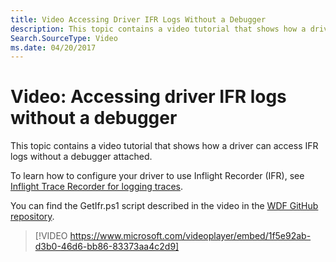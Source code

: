 ```yaml
---
title: Video Accessing Driver IFR Logs Without a Debugger
description: This topic contains a video tutorial that shows how a driver can access IFR logs without a debugger attached.
Search.SourceType: Video
ms.date: 04/20/2017
---
```


# Video: Accessing driver IFR logs without a debugger

This topic contains a video tutorial that shows how a driver can access IFR logs without a debugger attached.

To learn how to configure your driver to use Inflight Recorder (IFR), see [Inflight Trace Recorder for logging traces](../devtest/using-wpp-recorder.md).

You can find the GetIfr.ps1 script described in the video in the [WDF GitHub repository](https://github.com/Microsoft/Windows-Driver-Frameworks/tree/master/Tools).

>[!VIDEO https://www.microsoft.com/videoplayer/embed/1f5e92ab-d3b0-46d6-bb86-83373aa4c2d9]

 


